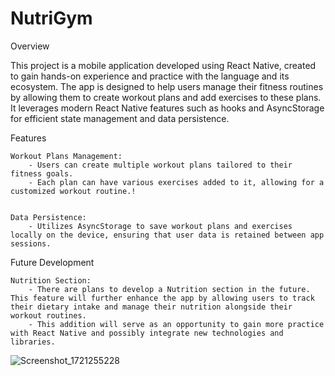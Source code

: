 # NutriGym
 
Overview

This project is a mobile application developed using React Native, created to gain hands-on experience and practice with the language and its ecosystem. The app is designed to help users manage their fitness routines by allowing them to create workout plans and add exercises to these plans. It leverages modern React Native features such as hooks and AsyncStorage for efficient state management and data persistence.

Features

    Workout Plans Management:
        - Users can create multiple workout plans tailored to their fitness goals.
        - Each plan can have various exercises added to it, allowing for a customized workout routine.!


    Data Persistence:
        - Utilizes AsyncStorage to save workout plans and exercises locally on the device, ensuring that user data is retained between app sessions.

Future Development

    Nutrition Section:
        - There are plans to develop a Nutrition section in the future. This feature will further enhance the app by allowing users to track their dietary intake and manage their nutrition alongside their workout routines.
        - This addition will serve as an opportunity to gain more practice with React Native and possibly integrate new technologies and libraries.


    
![Screenshot_1721255228](https://github.com/user-attachments/assets/d03b5996-f118-44cd-8d3c-9f84beca856a)
